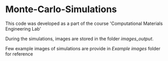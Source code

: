 # Monte-Carlo-Simulations
This code was developed as a part of the course 'Computational Materials Engineering Lab'

During the simulations, images are stored in the folder _images_output_.

Few example images of simulations are provide in _Example images_ folder for reference
